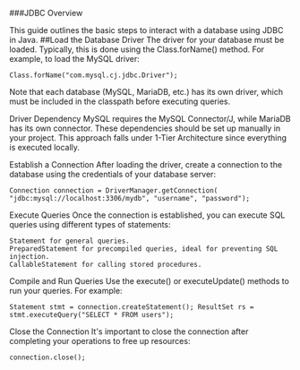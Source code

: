 ###JDBC Overview

This guide outlines the basic steps to interact with a database using JDBC in Java.
##Load the Database Driver
The driver for your database must be loaded. Typically, this is done using the Class.forName() method. For example, to load the MySQL driver:

`Class.forName("com.mysql.cj.jdbc.Driver");`

Note that each database (MySQL, MariaDB, etc.) has its own driver, which must be included in the classpath before executing queries.

Driver Dependency
MySQL requires the MySQL Connector/J, while MariaDB has its own connector. These dependencies should be set up manually in your project. This approach falls under 1-Tier Architecture since everything is executed locally.

Establish a Connection
After loading the driver, create a connection to the database using the credentials of your database server:

`Connection connection = DriverManager.getConnection(
    "jdbc:mysql://localhost:3306/mydb", "username", "password");`

Execute Queries
Once the connection is established, you can execute SQL queries using different types of statements:

    Statement for general queries.
    PreparedStatement for precompiled queries, ideal for preventing SQL injection.
    CallableStatement for calling stored procedures.

Compile and Run Queries
Use the execute() or executeUpdate() methods to run your queries. For example:


`Statement stmt = connection.createStatement();
ResultSet rs = stmt.executeQuery("SELECT * FROM users");`

Close the Connection
It's important to close the connection after completing your operations to free up resources:


`connection.close();`
